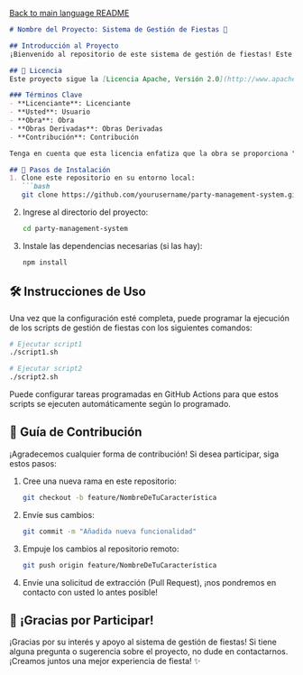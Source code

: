 [Back to main language README](README.md)

```markdown
# Nombre del Proyecto: Sistema de Gestión de Fiestas 🎉

## Introducción al Proyecto
¡Bienvenido al repositorio de este sistema de gestión de fiestas! Este proyecto tiene como objetivo automatizar el proceso de gestión de fiestas a través de GitHub Actions. Simplificamos y optimizamos la planificación y gestión de fiestas programando la ejecución de dos scripts. Este sistema no solo mejora la eficiencia, sino que también fortalece la colaboración del equipo.

## 📜 Licencia
Este proyecto sigue la [Licencia Apache, Versión 2.0](http://www.apache.org/licenses/LICENSE-2.0). Esta licencia proporciona términos y condiciones para el uso, copia y distribución del software y otras obras. También permite modificar y redistribuir obras derivadas bajo ciertas condiciones.

### Términos Clave
- **Licenciante**: Licenciante
- **Usted**: Usuario
- **Obra**: Obra
- **Obras Derivadas**: Obras Derivadas
- **Contribución**: Contribución

Tenga en cuenta que esta licencia enfatiza que la obra se proporciona "tal cual", sin garantías y no se responsabiliza de ningún daño. Al utilizar esta licencia, asegúrese de seguir los términos de la licencia.

## 🚀 Pasos de Instalación
1. Clone este repositorio en su entorno local:
   ```bash
   git clone https://github.com/yourusername/party-management-system.git
   ```
2. Ingrese al directorio del proyecto:
   ```bash
   cd party-management-system
   ```
3. Instale las dependencias necesarias (si las hay):
   ```bash
   npm install
   ```

## 🛠️ Instrucciones de Uso
Una vez que la configuración esté completa, puede programar la ejecución de los scripts de gestión de fiestas con los siguientes comandos:
```bash
# Ejecutar script1
./script1.sh

# Ejecutar script2
./script2.sh
```

Puede configurar tareas programadas en GitHub Actions para que estos scripts se ejecuten automáticamente según lo programado.

## 🤝 Guía de Contribución
¡Agradecemos cualquier forma de contribución! Si desea participar, siga estos pasos:
1. Cree una nueva rama en este repositorio:
   ```bash
   git checkout -b feature/NombreDeTuCaracterística
   ```
2. Envíe sus cambios:
   ```bash
   git commit -m "Añadida nueva funcionalidad"
   ```
3. Empuje los cambios al repositorio remoto:
   ```bash
   git push origin feature/NombreDeTuCaracterística
   ```
4. Envíe una solicitud de extracción (Pull Request), ¡nos pondremos en contacto con usted lo antes posible!

## 🎉 ¡Gracias por Participar!
¡Gracias por su interés y apoyo al sistema de gestión de fiestas! Si tiene alguna pregunta o sugerencia sobre el proyecto, no dude en contactarnos. ¡Creamos juntos una mejor experiencia de fiesta! ✨
```